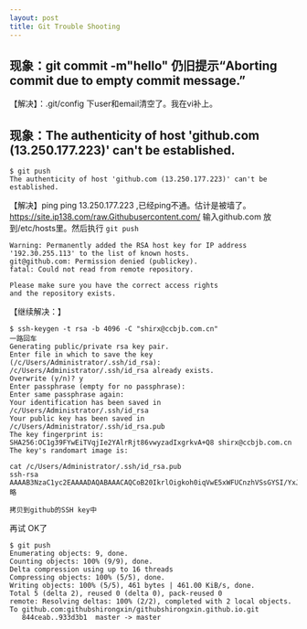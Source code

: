 ```yaml
---
layout: post
title: Git Trouble Shooting
---
```


## 现象：git commit -m"hello" 仍旧提示“Aborting commit due to empty commit message.”
【解决】：.git/config 下user和email清空了。我在vi补上。

## 现象：The authenticity of host 'github.com (13.250.177.223)' can't be established.
```
$ git push
The authenticity of host 'github.com (13.250.177.223)' can't be established.
```
【解决】ping ping 13.250.177.223 ,已经ping不通。估计是被墙了。
https://site.ip138.com/raw.Githubusercontent.com/ 输入github.com
放到/etc/hosts里。然后执行
`git push`

```
Warning: Permanently added the RSA host key for IP address '192.30.255.113' to the list of known hosts.
git@github.com: Permission denied (publickey).
fatal: Could not read from remote repository.

Please make sure you have the correct access rights
and the repository exists.
```

【继续解决：】
```
$ ssh-keygen -t rsa -b 4096 -C "shirx@ccbjb.com.cn"
一路回车
Generating public/private rsa key pair.
Enter file in which to save the key (/c/Users/Administrator/.ssh/id_rsa):
/c/Users/Administrator/.ssh/id_rsa already exists.
Overwrite (y/n)? y
Enter passphrase (empty for no passphrase):
Enter same passphrase again:
Your identification has been saved in /c/Users/Administrator/.ssh/id_rsa
Your public key has been saved in /c/Users/Administrator/.ssh/id_rsa.pub
The key fingerprint is:
SHA256:OC1g39FYwEiTVqjIe2YAlrRjt86vwyzadIxgrkvA+Q8 shirx@ccbjb.com.cn
The key's randomart image is:

cat /c/Users/Administrator/.ssh/id_rsa.pub
ssh-rsa AAAAB3NzaC1yc2EAAAADAQABAAACAQCoB20IkrlOigkoh0iqVwE5xWFUCnzhVSsGYSI/YxJogEzqBguI5eCnMnOGbM0+tGtNIhexO308MOxjSz90/LEdw9EoZtfmq1mUyJZ80/略

拷贝到github的SSH key中

```
再试 OK了
```
$ git push
Enumerating objects: 9, done.
Counting objects: 100% (9/9), done.
Delta compression using up to 16 threads
Compressing objects: 100% (5/5), done.
Writing objects: 100% (5/5), 461 bytes | 461.00 KiB/s, done.
Total 5 (delta 2), reused 0 (delta 0), pack-reused 0
remote: Resolving deltas: 100% (2/2), completed with 2 local objects.
To github.com:githubshirongxin/githubshirongxin.github.io.git
   844ceab..933d3b1  master -> master
```